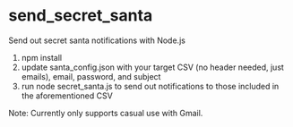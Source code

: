 # send_secret_santa
Send out secret santa notifications with Node.js

1) npm install
2) update santa_config.json with your target CSV (no header needed, just emails), email, password, and subject
3) run node secret_santa.js to send out notifications to those included in the aforementioned CSV

Note: Currently only supports casual use with Gmail.
